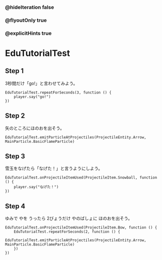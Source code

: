 ### @hideIteration false
### @flyoutOnly true
### @explicitHints true

# EduTutorialTest

## Step 1

3秒間だけ「go!」と言わせてみよう。

```block
EduTutorialTest.repeatForSeconds(3, function () {
    player.say("go!")
})
```

## Step 2

矢のところにほのおを出そう。

```block
EduTutorialTest.emitParticleAtProjectiles(ProjectileEntity.Arrow, MainParticle.BasicFlameParticle)
```

## Step 3

雪玉をなげたら「なげた！」と言うようにしよう。

```block
EduTutorialTest.onProjectileItemUsed(ProjectileItem.Snowball, function () {
    player.say("なげた！")
})
```

## Step 4

ゆみで やを うったら 2びょうだけ やのばしょに ほのおを出そう。

```block
EduTutorialTest.onProjectileItemUsed(ProjectileItem.Bow, function () {
    EduTutorialTest.repeatForSeconds(2, function () {
        EduTutorialTest.emitParticleAtProjectiles(ProjectileEntity.Arrow, MainParticle.BasicFlameParticle)
    })
})
```
